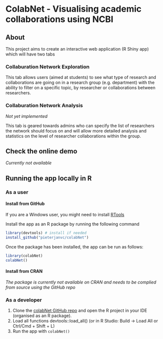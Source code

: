 # ColabNet - Visualising academic collaborations using NCBI

## About
This project aims to create an interactive web application (R Shiny app) which
will have two tabs

### Collaburation Network Exploration

This tab allows users (aimed at students) to see what type of research and 
collaborations are going on in a research group (e.g. department) with the 
ability to filter on a specific topic, by researcher or collaborations between
researchers.

### Collaburation Network Analysis

_Not yet implemented_

This tab is geared towards admins who can specify the list of researchers the
network should focus on and will allow more detailed analysis and 
statistics on the level of researcher collaborations within the group.

## Check the online demo

_Currently not available_

## Running the app locally in R

### As a user

#### Install from GitHub

If you are a Windows user, you might need to install
[RTools](https://cran.r-project.org/bin/windows/Rtools/)

Install the app as an R package by running the following command
```r
library(devtools) # install if needed
install_github("pieterjanvc/colabNet")
```

Once the package has been installed, the app can be run as follows:
```r
library(colabNet)
colabNet()
```

#### Install from CRAN

_The package is currently not available on CRAN and needs to be complied from 
source using the GitHub repo_

### As a developer

1) Clone the [colabNet GitHub repo](https://github.com/pieterjanvc/colabNet.git) 
and open the R project in your IDE (organised as an R package).
2) Load all functions devtools::load_all() 
(or in R Studio: Build -> Load All or Ctrl/Cmd + Shift + L)
3) Run the app with `colabNet()`
